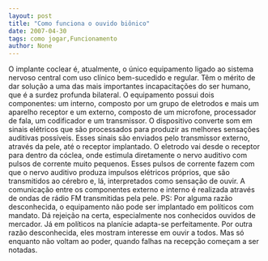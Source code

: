```yaml
---
layout: post
title: "Como funciona o ouvido biônico"
date: 2007-04-30
tags: como jogar,Funcionamento
author: None
---
```

O implante coclear é, atualmente, o único equipamento ligado ao sistema nervoso central com uso clínico bem-sucedido e regular. 
Têm o mérito de dar solução a uma das mais importantes incapacitações do ser humano, que é a surdez profunda bilateral. 
O equipamento possui dois componentes: um interno, composto por um grupo de eletrodos e mais um aparelho receptor e um externo, composto de um microfone, processador de fala, um codificador e um transmissor. 
O dispositivo converte som em sinais elétricos que são processados para produzir as melhores sensações auditivas possíveis. 
Esses sinais são enviados pelo transmissor externo, através da pele, até o receptor implantado. 
O eletrodo vai desde o receptor para dentro da cóclea, onde estimula diretamente o nervo auditivo com pulsos de corrente muito pequenos. 
Esses pulsos de corrente fazem com que o nervo auditivo produza impulsos elétricos próprios, que são transmitidos ao cérebro e, lá, interpretados como sensação de ouvir. 
A comunicação entre os componentes externo e interno é realizada através de ondas de rádio FM transmitidas pela pele. 
PS: Por alguma razão desconhecida, o equipamento não pode ser implantado em políticos com mandato. Dá rejeição na certa, especialmente nos conhecidos ouvidos de mercador. Já em políticos na planície adapta-se perfeitamente. Por outra razão desconhecida, eles mostram interesse em ouvir a todos. Mas só enquanto não voltam ao poder, quando falhas na recepção começam a ser notadas. 